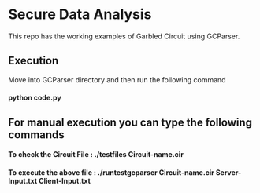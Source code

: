 # Secure Data Analysis
This repo has the working examples of Garbled Circuit using GCParser. 

## Execution
Move into GCParser directory and then run the following command
#### python code.py

## For manual execution you can type the following commands
#### To check the Circuit File : ./testfiles Circuit-name.cir
#### To execute the above file : ./runtestgcparser Circuit-name.cir Server-Input.txt Client-Input.txt
